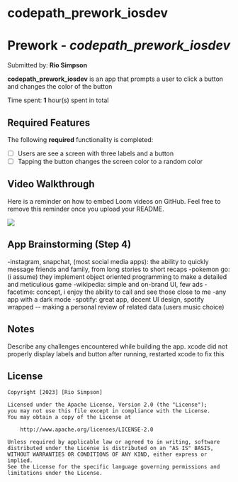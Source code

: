 # codepath_prework_iosdev

# Prework - *codepath_prework_iosdev*

Submitted by: **Rio Simpson**

**codepath_prework_iosdev** is an app that prompts a user to click a button and changes the color of the button

Time spent: **1** hour(s) spent in total

## Required Features

The following **required** functionality is completed:

- [ ] Users are see a screen with three labels and a button
- [ ] Tapping the button changes the screen color to a random color
 
## Video Walkthrough

Here is a reminder on how to embed Loom videos on GitHub. Feel free to remove this reminder once you upload your README.

<div>
    <a href="https://www.loom.com/share/69add03a4bde4ffd81ba6057bfb892ca">
    </a>
    <a href="https://www.loom.com/share/69add03a4bde4ffd81ba6057bfb892ca">
      <img style="max-width:300px;" src="https://cdn.loom.com/sessions/thumbnails/69add03a4bde4ffd81ba6057bfb892ca-with-play.gif">
    </a>
  </div>

## App Brainstorming (Step 4)
 -instagram, snapchat, (most social media apps): the ability to quickly message friends and family, from long stories to short recaps
 -pokemon go: (i assume) they implement object oriented programming to make a detailed and meticulious game
 -wikipedia: simple and on-brand UI, few ads
 -facetime: concept, i enjoy the ability to call and see those close to me
 -any app with a dark mode
 -spotify: great app, decent UI design, spotify wrapped -- making a personal review of related data (users music choice)

## Notes

Describe any challenges encountered while building the app.
  xcode did not properly display labels and button after running, restarted xcode to fix this

## License

    Copyright [2023] [Rio Simpson]

    Licensed under the Apache License, Version 2.0 (the "License");
    you may not use this file except in compliance with the License.
    You may obtain a copy of the License at

        http://www.apache.org/licenses/LICENSE-2.0

    Unless required by applicable law or agreed to in writing, software
    distributed under the License is distributed on an "AS IS" BASIS,
    WITHOUT WARRANTIES OR CONDITIONS OF ANY KIND, either express or implied.
    See the License for the specific language governing permissions and
    limitations under the License.

